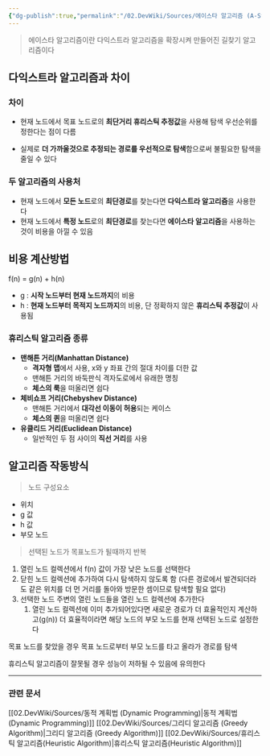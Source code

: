 ```yaml
---
{"dg-publish":true,"permalink":"/02.DevWiki/Sources/에이스타 알고리즘 (A-Star Algorithm)/","noteIcon":"","updated":"2025-08-03T22:39:48.000+09:00"}
---
```


> 에이스타 알고리즘이란 다익스트라 알고리즘을 확장시켜 만들어진 길찾기 알고리즘이다

## 다익스트라 알고리즘과 차이
### 차이
* 현재 노드에서 목표 노드로의 **최단거리 휴리스틱 추정값**을 사용해 탐색 우선순위를 정한다는 점이 다름
- 실제로 **더 가까울것으로 추정되는 경로를 우선적으로 탐색**함으로써 불필요한 탐색을 줄일 수 있다

### 두 알고리즘의 사용처
* 현재 노드에서 **모든 노드**로의 **최단경로**를 찾는다면 **다익스트라 알고리즘**을 사용한다
* 현재 노드에서 **특정 노드**로의 **최단경로**를 찾는다면 **에이스타 알고리즘**을 사용하는것이 비용을 아낄 수 있음

## 비용 계산방법

f(n) = g(n) + h(n)

- g : **시작 노드부터 현재 노드까지**의 비용
- h : **현재 노드부터 목적지 노드까지**의 비용, 단 정확하지 않은 **휴리스틱 추정값**이 사용됨

### 휴리스틱 알고리즘 종류

- **맨해튼 거리(Manhattan Distance)**
	- **격자형 맵**에서 사용, x와 y 좌표 간의 절대 차이를 더한 값
	- 맨해튼 거리의 바둑판식 격자도로에서 유래한 명칭
	- **체스의 룩**을 떠올리면 쉽다
- **체비쇼프 거리(Chebyshev Distance)**
	- 맨해튼 거리에서 **대각선 이동이 허용**되는 케이스
	- **체스의 퀸**을 떠올리면 쉽다
- **유클리드 거리(Euclidean Distance)**
	- 일반적인 두 점 사이의 **직선 거리**를 사용

## 알고리즘 작동방식

> 노드 구성요소

- 위치
- g 값
- h 값
- 부모 노드

>  선택된 노드가 목표노드가 될때까지 반복

1. 열린 노드 컬렉션에서 f(n) 값이 가장 낮은 노드를 선택한다
2. 닫힌 노드 컬렉션에 추가하여 다시 탐색하지 않도록 함 (다른 경로에서 발견되더라도 같은 위치를 더 먼 거리를 돌아와 방문한 셈이므로 탐색할 필요 없다)
3. 선택한 노드 주변의 열린 노드들을 열린 노드 컬렉션에 추가한다
    1. 열린 노드 컬렉션에 이미 추가되어있다면 새로운 경로가 더 효율적인지 계산하고(g(n)) 더 효율적이라면 해당 노드의 부모 노드를 현재 선택된 노드로 설정한다

목표 노드를 찾았을 경우 목표 노드로부터 부모 노드를 타고 올라가 경로를 탐색

휴리스틱 알고리즘이 잘못될 경우 성능이 저하될 수 있음에 유의한다

---
### 관련 문서
[[02.DevWiki/Sources/동적 계획법 (Dynamic Programming)\|동적 계획법 (Dynamic Programming)]]
[[02.DevWiki/Sources/그리디 알고리즘 (Greedy Algorithm)\|그리디 알고리즘 (Greedy Algorithm)]]
[[02.DevWiki/Sources/휴리스틱 알고리즘(Heuristic Algorithm)\|휴리스틱 알고리즘(Heuristic Algorithm)]]